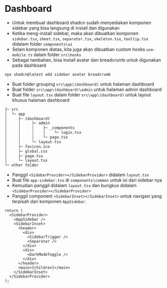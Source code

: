 # Dashboard

- Untuk membuat dashboard shadcn sudah menyediakan komponen sidebar yang bisa langsung di install dan digunakan
- Ketika meng-install sidebar, maka akan dibuatkan komponen `sidebar.tsx`, `sheet.tsx`, `separator.tsx`, `skeleton.tsx`, `tooltip.tsx` didalam folder `components\ui`
- Selain komponen diatas, kita juga akan dibuatkan custom hooks `use-mobile.ts` dalam folder `src\hooks`
- Sebagai tambahan, bisa install avatar dan breadcrumb untuk digunakan pada dashboard

```bash
npx shadcn@latest add sidebar avatar breadcrumb
```

- Buat folder grouping `src\app\(dashboard)` untuk halaman dashboard
- Buat folder `src\app\(dashboard)\admin` untuk halaman admin dashboard
- Buat file `layout.tsx` dalam folder `src\app\(dashboard)` untuk layout khusus halaman dashboard

```bash
├─ src
│  └─ app
│     ├─ (dashboard)
│     │     ├─ admin
│     │     │    ├─ _components
│     │     │    │    └─ login.tsx
│     │     │    └─ page.tsx
│     │     └─ layout.tsx
│     ├─ favicon.ico
│     ├─ global.css
│     ├─ page.tsx
│     └─ layout.tsx
└─ other folder
```

- Panggil `<SidebarProvider></SidebarProvider>` didalam `layout.tsx`
- Buat file `app-sidebar.tsx` di `components\common` untuk isi dari sidebar nya
- Kemudian panggil didalam `layout.tsx` dan bungkus didalam `<SidebarProvider></SidebarProvider>`
- Panggil component `<SidebarInset></SidebarInset>` untuk navigasi yang terpisah dari komponen `AppSidebar`.

```tsx
return (
  <SidebarProvider>
    <AppSidebar />
    <SidebarInset>
      <header>
        <div>
          <SidebarTrigger />
          <Separator />
        </div>
        <div>
          <DarkModeToggle />
        </div>
      </header>
      <main>{children}</main>
    </SidebarInset>
  </SidebarProvider>
);
```
